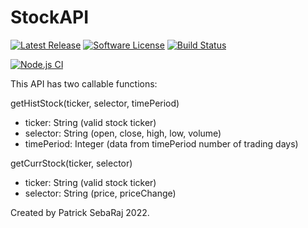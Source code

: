 # StockAPI
[![Latest Release](https://img.shields.io/github/v/release/psebaraj/StockMarketAPI?include_prereleases&style=for-the-badge)](https://github.com/psebaraj/StockMarketAPI/releases)
[![Software License](https://img.shields.io/badge/license-MIT-brightgreen.svg?style=for-the-badge)](/LICENSE)
[![Build Status](https://img.shields.io/github/workflow/status/psebaraj/StockMarketAPI/Go?style=for-the-badge)](https://github.com/PSebaRaj/StockMarketAPI/actions/workflows/go.yml)

[![Node.js CI](https://github.com/PSebaRaj/StockMarketAPI/actions/workflows/node.js.yml/badge.svg?style=for-the-badge)](https://github.com/PSebaRaj/StockMarketAPI/actions/workflows/node.js.yml)

This API has two callable functions:

getHistStock(ticker, selector, timePeriod)

- ticker: String (valid stock ticker)
- selector: String (open, close, high, low, volume)
- timePeriod: Integer (data from timePeriod number of trading days)

getCurrStock(ticker, selector)

- ticker: String (valid stock ticker)
- selector: String (price, priceChange)

Created by Patrick SebaRaj 2022.

